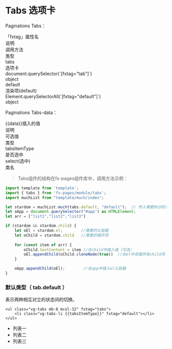 # Tabs 选项卡

Paginations Tabs：

<div class="vg-tables tables-wrap tables-aoto-scroller rowcolumn mb-16">
    <div class="vg-tables-header bg-gray-200 border-radius-xl">
        <div class="tables-col">「fxtag」属性名</div>
        <div class="tables-col">说明</div>
        <div class="tables-col tables-width-xl">调用方法</div>
        <div class="tables-col tables-width-last">类型</div>
    </div>
    <div class="vg-tables-body">
        <div class="tables-body-scroller">
            <div class="tables-row">
                <div class="tables-col">tabs</div>
                <div class="tables-col">选项卡</div>
                <div class="tables-col tables-width-xl">document.querySelector(`[fxtag="tab"]`)</div>
                <div class="tables-col tables-width-last">object</div>
            </div>
            <div class="tables-row">
                <div class="tables-col">default</div>
                <div class="tables-col">渲染项(default)</div>
                <div class="tables-col tables-width-xl">Element.querySelectorAll(`[fxtag="default"]`)</div>
                <div class="tables-col tables-width-last">object</div>
            </div>
        </div>
    </div>
</div>

Paginations Tabs-data：

<div class="vg-tables tables-wrap tables-aoto-scroller rowcolumn mb-16">
    <div class="vg-tables-header bg-gray-200 border-radius-xl">
        <div class="tables-col">{{data}}插入的值</div>
        <div class="tables-col">说明</div>
        <div class="tables-col">可选值</div>
        <div class="tables-col tables-col-last">类型</div>
    </div>
    <div class="vg-tables-body">
        <div class="tables-body-scroller">
            <div class="tables-row">
                <div class="tables-col">tabsItemType</div>
                <div class="tables-col">是否选中</div>
                <div class="tables-col">select(选中)</div>
                <div class="tables-col tables-col-last">类名</div>
            </div>
        </div>
    </div>
</div>

> Tabs组件的结构在fx-pages组件库中，调用方法示例：

```typeScript
import template from 'template';
import { tabs } from 'fx-pages/module/tabs';
import muchList from "template/much/index";

let stardom = muchList.much(tabs.default, "default");  // 传入需要拆分的多级列项（参1:string, 参2:fxtag="default"）
let oApp = document.querySelector("#app") as HTMLElement;
let arr = ["list1","list2","list3"]

if (stardom && stardom.child) { 
    let oEl = stardom.el;        //需要的父容器
    let oChild = stardom.child   //需要的循环项
    
    for (const item of arr) {
        oChild.textContent = item //在child中插入值（可选）
        oEl.appendChild(oChild.cloneNode(true))  //在el中克隆所有child项
    }

    oApp.appendChild(oEl);        //在app中插入el父容器
}

```

### 默认类型（ tab.default ）

表示两种相互对立的状态间的切换。

<section class='row justify-center pcol-10 prow-20 border-radius-md box-shadow-all mb-16'>
  <div class="col-6 pcol-10">

    <ul class="vg-tabs mb-8 mcol-32" fxtag="tabs">
        <li class="vg-tabs-li {{tabsItemType}}" fxtag="default"></li>
    </ul>
    
  </div>
  
  <div class="col-6 row align-center pcol-10">
    <ul class="vg-tabs mb-8 mcol-32" fxtag="tabs">
        <li class="vg-tabs-li select" fxtag="default">列表一</li>
        <li class="vg-tabs-li " fxtag="default">列表二</li>
        <li class="vg-tabs-li " fxtag="default">列表三</li>
    </ul>
  </div>

</section>